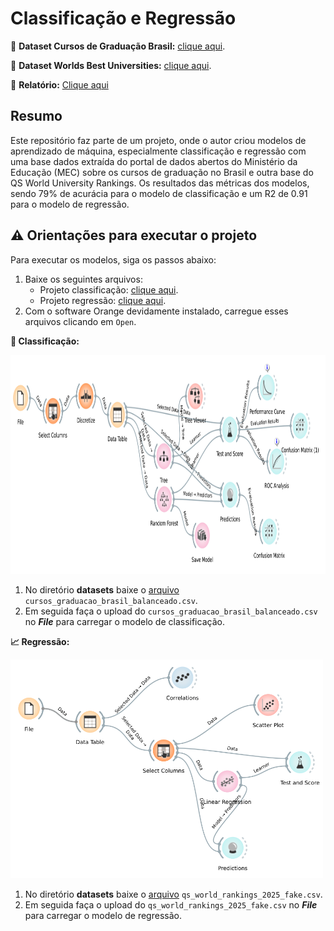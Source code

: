 # Classificação e Regressão

:game_die: **Dataset Cursos de Graduação Brasil:** [clique aqui](https://dadosabertos.mec.gov.br/indicadores-sobre-ensino-superior/item/183-cursos-de-graduacao-do-brasil).

:game_die: **Dataset Worlds Best Universities:** [clique aqui](
https://www.kaggle.com/datasets/darrylljk/worlds-best-universities-qs-rankings-2025).


:page_facing_up: **Relatório:** [Clique aqui](/relatorio/Relatório.pdf)

## Resumo

Este repositório faz parte de um projeto, onde o autor criou modelos de aprendizado de máquina, especialmente classificação e regressão com uma base dados extraída do portal de dados abertos do Ministério da Educação (MEC) sobre os cursos de graduação no Brasil e outra base do QS World University Rankings. Os resultados das métricas dos modelos, sendo 79% de acurácia para o modelo de classificação e um R2 de 0.91 para o modelo de regressão.

## :warning: Orientações para executar o projeto

Para executar os modelos, siga os passos abaixo:

1. Baixe os seguintes arquivos:
    - Projeto classificação: [clique aqui](/classificacao_e_regressao/modelos/projeto_orange/classificacao.ows).
    - Projeto regressão: [clique aqui](/classificacao_e_regressao/modelos/projeto_orange/regressao.ows).
2. Com o software Orange devidamente instalado, carregue esses arquivos clicando em `Open`.

**:1234: Classificação:**

<img src="/classificacao_e_regressao/imgs/projeto_classificacao.png" alt="projeto_classificacao" width="825" height="350">

1. No diretório **datasets** baixe o [arquivo](/classificacao_e_regressao/datasets/cursos_graduacao_brasil_balanceado.csv) `cursos_graduacao_brasil_balanceado.csv`.
2. Em seguida faça o upload do `cursos_graduacao_brasil_balanceado.csv` no ***File*** para carregar o modelo de classificação.

**:chart_with_upwards_trend: Regressão:**

<img src="/classificacao_e_regressao/imgs/projeto_regressao.png" alt="projeto_regressao" width="500" height="350">

1. No diretório **datasets** baixe o [arquivo](/classificacao_e_regressao/datasets/qs_world_rankings_2025_fake.csv) `qs_world_rankings_2025_fake.csv`.
2. Em seguida faça o upload do `qs_world_rankings_2025_fake.csv` no ***File*** para carregar o modelo de regressão.

